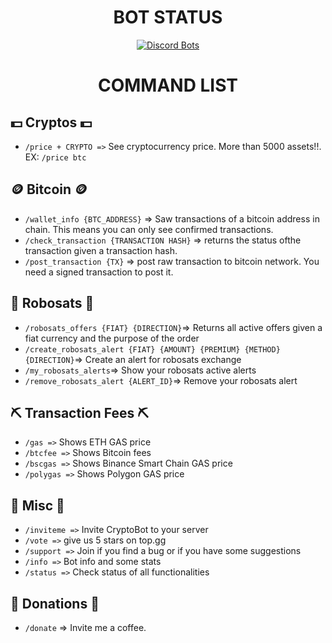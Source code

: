 <div align="center">

# BOT STATUS
[![Discord Bots](https://top.gg/api/widget/860134458308821042.svg)](https://top.gg/bot/860134458308821042)

# COMMAND LIST

<div align="left">

## 💵 Cryptos 💵
 - `/price + CRYPTO =>` See cryptocurrency price. More than 5000 assets!!. EX: `/price btc`

## 🪙 Bitcoin 🪙
 - `/wallet_info {BTC_ADDRESS}` => Saw transactions of a bitcoin address in chain. This means you can only see confirmed transactions.
 - `/check_transaction {TRANSACTION HASH}` => returns the status ofthe transaction given a transaction hash.
 - `/post_transaction {TX}` => post raw transaction to bitcoin network. You need a signed transaction to post it.

## 🤖 Robosats 🤖
 - `/robosats_offers {FIAT} {DIRECTION}`=> Returns all active offers given a fiat currency and the purpose of the order
 - `/create_robosats_alert {FIAT} {AMOUNT} {PREMIUM} {METHOD} {DIRECTION}`=> Create an alert for robosats exchange
 - `/my_robosats_alerts`=> Show your robosats active alerts
 - `/remove_robosats_alert {ALERT_ID}`=> Remove your robosats alert

## ⛏ Transaction Fees ⛏
 - `/gas =>` Shows ETH GAS price
 - `/btcfee =>` Shows Bitcoin fees
 - `/bscgas =>` Shows Binance Smart Chain GAS price
 - `/polygas =>` Shows Polygon GAS price 
 
## 🎈 Misc 🎈
 - `/inviteme =>` Invite CryptoBot to your server
 - `/vote =>` give us 5 stars on top.gg
 - `/support =>` Join if you find a bug or if you have some suggestions
 - `/info =>` Bot info and some stats
 - `/status =>` Check status of all functionalities

## 💖 Donations 💖
 - `/donate` => Invite me a coffee.
